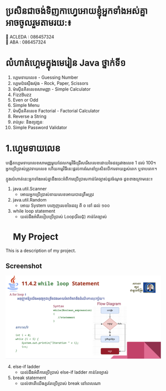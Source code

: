 # ប្រសិនជាចង់ទិញកាហ្វេអោយខ្ញុំអ្នកទាំងអស់គ្នាអាចចូលរួមតាមរយ:៖  
🏦 ACLEDA : 086457324  
🏦 ABA    : 086457324

# លំហាត់ហ្គេមក្នុងមេរៀន Java ថ្នាក់ទី១
1. ហ្គេមទាយលេខ - Guessing Number
2. ហ្គេមប៉ាវស៊ីងស៊ុង - Rock, Paper, Scissors
3. ម៉ាស៊ីនគិតលេខសាមញ្ញា - Simple Calculator
4. FizzBuzz
5. Even or Odd
6. Simple Menu
7. ម៉ាស៊ីនគិតលេខ Factorial - Factorial Calculator
8. Reverse a String 
9. រាប់ស្រៈ និងព្យញ្ជនៈ
10. Simple Password Validator

# 1.ហ្គេមទាយលេខ
បង្កើតហ្គេមទាយលេខសាមញ្ញមួយដែលកម្មវិធីជ្រើសរើសលេខដោយចៃដន្យរវាងលេខ
 1 ដល់ 100។ 
អ្នកប្រើប្រាស់ត្រូវទាយលេខ ហើយកម្មវិធីនេះផ្តល់ការណែនាំប្រសិនបើការទាយខ្ពស់ពេក ឬទាបពេក។

 ក្នុងលំហាត់នេះអ្នកទាំងអស់គ្នានឹងចេះអំពីការប្រើប្រាសកាន់តែច្បាស់នូវចំណុច ដូខខាងក្រោមនេះ៖
1. java.util.Scanner  
   - អោយអ្នកប្រើប្រាស់ទាយលេខអោយបានត្រឹមត្រូវ
2. java.util.Random  
   - អោយ System បញ្ចេញលេខចៃដន្យ ពី​ ០ ទៅ ដល់ ១០០
3. while loop statement  
   - យល់ដឹងអំពីរបៀបប្រើប្រាស់ Loop(វិលជុំ) កាន់តែច្បាស់
   # My Project

This is a description of my project.

## Screenshot

![Screenshot of My Project](https://github.com/CodingWithChitra/Java_basic_games/blob/main/resources/Screenshot%202024-07-25%20at%2010.14.52%20at%20night.png)

4. else-if ladder  
   - យល់ដឹងអំពីការប្រើប្រាស់ else-if ladder កាន់តែច្បាស់
5. break statement  
   - យល់ថាតើយើងគួរតែប្រើប្រាស់ break នៅពេលណា
   
